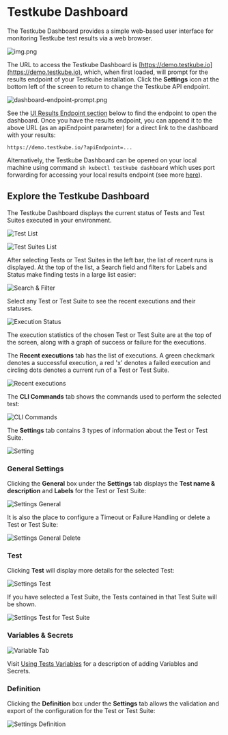 # Testkube Dashboard

The Testkube Dashboard provides a simple web-based user interface for monitoring Testkube test results via a web browser.

![img.png](../img/dashboard-1.6.png)

The URL to access the Testkube Dashboard is [https://demo.testkube.io](https://demo.testkube.io), which, when first loaded, will prompt for the results endpoint of your Testkube installation. Click the **Settings** icon at the bottom left of the screen to return to change the Testkube API endpoint.

![dashboard-endpoint-prompt.png](../img/dashboard-endpoint-prompt-1.6.png)

See the [UI Results Endpoint section](#ui-results-endpoint) below to find the endpoint to open the dashboard. Once you have the results endpoint, you can append it to the above URL (as an apiEndpoint parameter) for a direct link to the dashboard with your results:

`https://demo.testkube.io/?apiEndpoint=...`

Alternatively, the Testkube Dashboard can be opened on your local machine using command `sh kubectl testkube dashboard` which uses port forwarding for accessing your local results endpoint (see more [here](../reference/cli/testkube_dashboard.md)).

## Explore the Testkube Dashboard

The Testkube Dashboard displays the current status of Tests and Test Suites executed in your environment.

![Test List](../img/test-list-1.6.png)

![Test Suites List](../img/test-suite-list-1.6.png)

After selecting Tests or Test Suites in the left bar, the list of recent runs is displayed. At the top of the list, a Search field and filters for Labels and Status make finding tests in a large list easier:

![Search & Filter](../img/search-filter-1.6.png)

Select any Test or Test Suite to see the recent executions and their statuses.

![Execution Status](../img/execution-status-1.6.png)

The execution statistics of the chosen Test or Test Suite are at the top of the screen, along with a graph of success or failure for the executions.

The **Recent executions** tab has the list of executions. A green checkmark denotes a successful execution, a red 'x' denotes a failed execution and circling dots denotes a current run of a Test or Test Suite.

![Recent executions](../img/recent-executions-1.6.png)

The **CLI Commands** tab shows the commands used to perform the selected test:

![CLI Commands](../img/CLI-commands-1.6.png)

The **Settings** tab contains 3 types of information about the Test or Test Suite.

![Setting](../img/settings-1.6.png)

### General Settings

Clicking the **General** box under the **Settings** tab displays the **Test name & description** and **Labels** for the Test or Test Suite:

![Settings General](../img/settings-general-1.9.png)

It is also the place to configure a Timeout or Failure Handling or delete a Test or Test Suite:

![Settings General Delete](../img/settings-general-delete-1.9.png)

### Test

Clicking **Test** will display more details for the selected Test:

![Settings Test](../img/settings-test-1.9.png)

If you have selected a Test Suite, the Tests contained in that Test Suite will be shown.

![Settings Test for Test Suite](../img/settings-test-suite-1.9.png)

### Variables & Secrets

![Variable Tab](../img/variable-tab-1.6.png)

Visit [Using Tests Variables](./tests/tests-variables.md) for a description of adding Variables and Secrets.

### Definition

Clicking the **Definition** box under the **Settings** tab allows the validation and export of the configuration for the Test or Test Suite:

![Settings Definition](../img/settings-definition-1.9.png)
